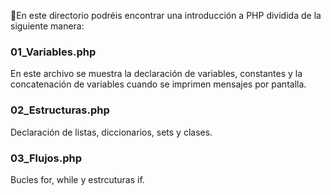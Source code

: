 📌En este directorio podréis encontrar una introducción a PHP dividida de la siguiente manera:

### 01_Variables.php
En este archivo se muestra la declaración de variables, constantes y la concatenación de variables cuando se imprimen mensajes por pantalla.

### 02_Estructuras.php
Declaración de listas, diccionarios, sets y clases.

### 03_Flujos.php
Bucles for, while y estrcuturas if.
